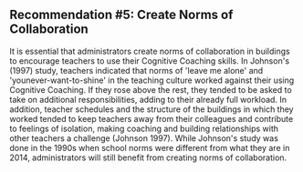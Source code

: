 ## Recommendation #5: Create Norms of Collaboration

It is essential that administrators create norms of collaboration in buildings to encourage teachers to use their Cognitive Coaching skills. In Johnson's (1997) study, teachers indicated that norms of 'leave me alone' and 'younever-want-to-shine' in the teaching culture worked against their using Cognitive Coaching. If they rose above the rest, they tended to be asked to take on additional responsibilities, adding to their already full workload. In addition, teacher schedules and the structure of the buildings in which they worked tended to keep teachers away from their colleagues and contribute to feelings of isolation, making coaching and building relationships with other teachers a challenge (Johnson 1997). While Johnson's study was done in the 1990s when school norms were different from what they are in 2014, administrators will still benefit from creating norms of collaboration.
